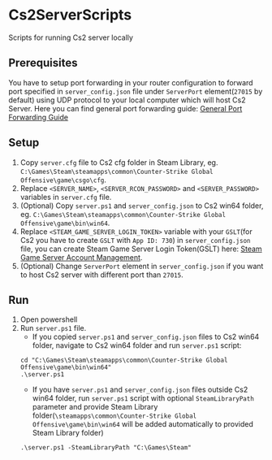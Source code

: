 # Cs2ServerScripts
Scripts for running Cs2 server locally

## Prerequisites
You have to setup port forwarding in your router configuration to forward port specified in `server_config.json` file under `ServerPort` element(`27015` by default) using UDP protocol to your local computer which will host Cs2 Server. Here you can find general port forwarding guide: [General Port Forwarding Guide](https://www.noip.com/support/knowledgebase/general-port-forwarding-guide)

## Setup
1. Copy `server.cfg` file to Cs2 cfg folder in Steam Library, eg. `C:\Games\Steam\steamapps\common\Counter-Strike Global Offensive\game\csgo\cfg`.
2. Replace `<SERVER_NAME>`, `<SERVER_RCON_PASSWORD>` and `<SERVER_PASSWORD>` variables in `server.cfg` file.
3. (Optional) Copy `server.ps1` and `server_config.json` to Cs2 win64 folder, eg. `C:\Games\Steam\steamapps\common\Counter-Strike Global Offensive\game\bin\win64`.
4. Replace `<STEAM_GAME_SERVER_LOGIN_TOKEN>` variable with your `GSLT`(for Cs2 you have to create `GSLT` with `App ID: 730`) in `server_config.json` file, you can create Steam Game Server Login Token(GSLT) here: [Steam Game Server Account Management](https://steamcommunity.com/dev/managegameservers).
5. (Optional) Change `ServerPort` element in `server_config.json` if you want to host Cs2 server with different port than `27015`.

## Run
1. Open powershell
2. Run `server.ps1` file.
    - If you copied `server.ps1` and `server_config.json` files to Cs2 win64 folder, navigate to Cs2 win64 folder and run `server.ps1` script:
    ```
    cd "C:\Games\Steam\steamapps\common\Counter-Strike Global Offensive\game\bin\win64"
    .\server.ps1
    ```
    - If you have `server.ps1` and `server_config.json` files outside Cs2 win64 folder, run `server.ps1` script with optional `SteamLibraryPath` parameter and provide Steam Library folder(`\steamapps\common\Counter-Strike Global Offensive\game\bin\win64` will be added automatically to provided Steam Library folder)
    ```
    .\server.ps1 -SteamLibraryPath "C:\Games\Steam"
    ```
